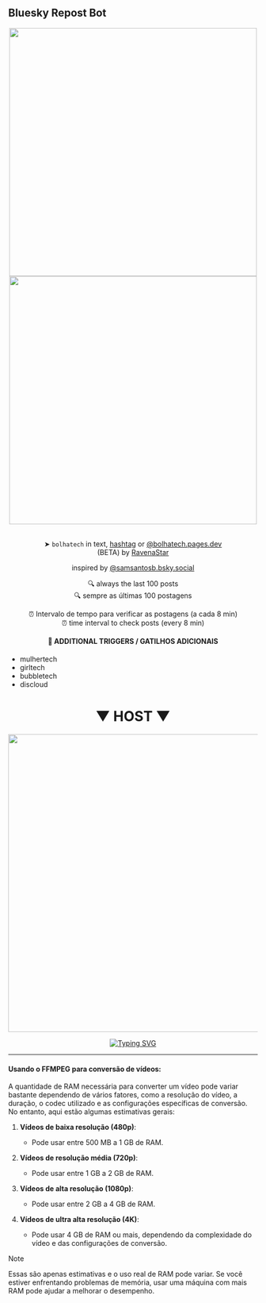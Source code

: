## Bluesky Repost Bot 
<div align="center">
<a href="https://docs.bsky.app/">
  <img src="https://i.imgur.com/8HGAasG.png" width="500">
</a>
  <br>
<a href="https://bsky.app/profile/bolhatech.pages.dev" >
  <img src="https://i.imgur.com/2B01blo.png" width="500">
</a>
<br> <br> 

➤ `bolhatech` in text, [hashtag](https://bsky.app/hashtag/bolhatech) or [@bolhatech.pages.dev](https://bsky.app/profile/bolhatech.pages.dev)<br>
(BETA) by [RavenaStar](https://bsky.app/profile/ravenastar.pages.dev)
 
 inspired by [@samsantosb.bsky.social](https://bsky.app/profile/samsantosb.bsky.social)

🔍 always the last 100 posts<br>
🔍 sempre as últimas 100 postagens

⏰ Intervalo de tempo para verificar as postagens (a cada 8 min)<br>
⏰ time interval to check posts (every 8 min)

#### 🎯 ADDITIONAL TRIGGERS / GATILHOS ADICIONAIS
</div>

- mulhertech
- girltech
- bubbletech
- discloud

<div align="center">

# ▼ HOST ▼

<a href="https://discloud.com">
  <img src="https://i.imgur.com/4DhswV6.png" width="600">
</a>

<a href="https://discloud.app"><img src="https://readme-typing-svg.demolab.com?font=Fira+Code&duration=600&pause=500&color=57F287&center=true&vCenter=true&multiline=true&width=200&height=60&lines=%E2%96%B2;CLIQUE+AQUI" alt="Typing SVG" /></a>

</div>
</div>

--- 

#### **Usando o FFMPEG para conversão de vídeos:**

A quantidade de RAM necessária para converter um vídeo pode variar bastante dependendo de vários fatores, como a resolução do vídeo, a duração, o codec utilizado e as configurações específicas de conversão. No entanto, aqui estão algumas estimativas gerais:

1. **Vídeos de baixa resolução (480p)**:
   - Pode usar entre 500 MB a 1 GB de RAM.

2. **Vídeos de resolução média (720p)**:
   - Pode usar entre 1 GB a 2 GB de RAM.

3. **Vídeos de alta resolução (1080p)**:
   - Pode usar entre 2 GB a 4 GB de RAM.

4. **Vídeos de ultra alta resolução (4K)**:
   - Pode usar 4 GB de RAM ou mais, dependendo da complexidade do vídeo e das configurações de conversão.
  
> [!NOTE]
> Essas são apenas estimativas e o uso real de RAM pode variar. Se você estiver enfrentando problemas de memória, usar uma máquina com mais RAM pode ajudar a melhorar o desempenho.
